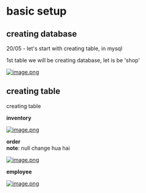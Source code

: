 # basic setup

## creating database

20/05 - let's start with creating table, in mysql

1st table we will be creating database, let is be 'shop'

[![image.png](https://i.postimg.cc/vZ7nPG3Y/image.png)](https://postimg.cc/rDmzsXB3)

## creating table

creating table 

**inventory**

[![image.png](https://i.postimg.cc/hPFYFs12/image.png)](https://postimg.cc/14HBwpTF)

**order** \
__note__: null change hua hai

[![image.png](https://i.postimg.cc/YSXNfzR1/image.png)](https://postimg.cc/hJd7KxHj)

**employee**

[![image.png](https://i.postimg.cc/8zQmd6gk/image.png)](https://postimg.cc/ppCjRyd3)